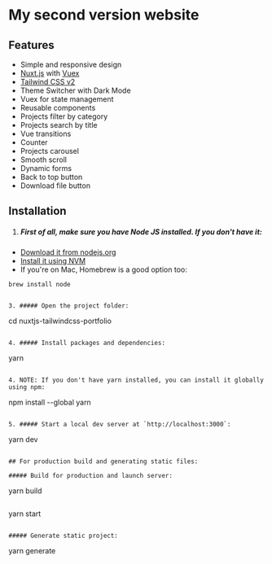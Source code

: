 # My second version website

## Features

- Simple and responsive design
- [Nuxt.js](https://nuxtjs.org) with [Vuex](https://vuex.vuejs.org/)
- [Tailwind CSS v2](https://tailwindcss.com)
- Theme Switcher with Dark Mode
- Vuex for state management
- Reusable components
- Projects filter by category
- Projects search by title
- Vue transitions
- Counter
- Projects carousel
- Smooth scroll
- Dynamic forms
- Back to top button
- Download file button

## Installation

1. ##### First of all, make sure you have Node JS installed. If you don't have it:

- [Download it from nodejs.org](https://nodejs.org)
- [Install it using NVM ](https://github.com/nvm-sh/nvm)
- If you're on Mac, Homebrew is a good option too:

```
brew install node
```

```

3. ##### Open the project folder:

```

cd nuxtjs-tailwindcss-portfolio

```

4. ##### Install packages and dependencies:

```

yarn

```

4. NOTE: If you don't have yarn installed, you can install it globally using npm:

```

npm install --global yarn

```

5. ##### Start a local dev server at `http://localhost:3000`:

```

yarn dev

```

## For production build and generating static files:

##### Build for production and launch server:

```

yarn build

```

```

yarn start

```

##### Generate static project:

```

yarn generate

```

```
